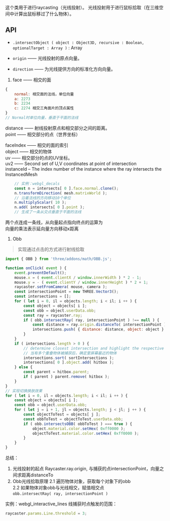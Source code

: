 这个类用于进行raycasting（光线投射）。 光线投射用于进行鼠标拾取（在三维空间中计算出鼠标移过了什么物体）。

## API
- `.intersectObject ( object : Object3D, recursive : Boolean, optionalTarget : Array )` : Array

- `origin` —— 光线投射的原点向量。
- `direction` —— 为光线提供方向的标准化方向向量。

1. face —— 相交的面  
```js
{
    normal: 相交面的法线，单位向量
    a: 2273
    b: 2234
    c: 2274 相交三角面片的顶点属性
}
// Normal时单位向量，垂直于平面的法线
```


distance —— 射线投射原点和相交部分之间的距离。  
point —— 相交部分的点（世界坐标）  

faceIndex —— 相交的面的索引  
object —— 相交的物体  
uv —— 相交部分的点的UV坐标。  
uv2 —— Second set of U,V coordinates at point of intersection  
instanceId – The index number of the instance where the ray intersects the InstancedMesh   

```js
    // 实例：webgl_decals
	const n = intersects[ 0 ].face.normal.clone();
    n.transformDirection( mesh.matrixWorld );
    // 沿着法线的方向移动10个单位
    n.multiplyScalar( 10 );
    n.add( intersects[ 0 ].point );
    // 生成了一条从交点垂直于平面的法线
```
两个点连成一条线，从向量起点指向终点的运算为  
向量的乘法表示延向量方向移动x距离

1. Obb
> 实现通过点击的方式进行射线拾取
```js
import { OBB } from 'three/addons/math/OBB.js';

function onClick( event ) {
    event.preventDefault();
    mouse.x = ( event.clientX / window.innerWidth ) * 2 - 1;
    mouse.y = - ( event.clientY / window.innerHeight ) * 2 + 1;
    raycaster.setFromCamera( mouse, camera );
    const intersectionPoint = new THREE.Vector3();
    const intersections = [];
    for ( let i = 0, il = objects.length; i < il; i ++ ) {
        const object = objects[ i ];
        const obb = object.userData.obb;
        const ray = raycaster.ray;
        if ( obb.intersectRay( ray, intersectionPoint ) !== null ) {
            const distance = ray.origin.distanceTo( intersectionPoint );
            intersections.push( { distance: distance, object: object } );
        }
    }
    if ( intersections.length > 0 ) {
        // determine closest intersection and highlight the respective 3D object
        // 当有多个重叠物体被捕获后，确定里屏幕最近的物体
        intersections.sort( sortIntersections );
        intersections[ 0 ].object.add( hitbox );
    } else {
        const parent = hitbox.parent;
        if ( parent ) parent.remove( hitbox );
    }
}
// 实现切换换肤效果
for ( let i = 0, il = objects.length; i < il; i ++ ) {
    const object = objects[ i ];
    const obb = object.userData.obb;
    for ( let j = i + 1, jl = objects.length; j < jl; j ++ ) {
        const objectToTest = objects[ j ];
        const obbToTest = objectToTest.userData.obb;
        if ( obb.intersectsOBB( obbToTest ) === true ) {
            object.material.color.setHex( 0xff0000 );
            objectToTest.material.color.setHex( 0xff0000 );
        }
    }
}
```
总结：
1. 光线投射的起点 Raycaster.ray.origin, 与捕获的点intersectionPoint，向量之间求距离distanceTo
2. Obb光线拾取原理
 2.1 遍历物体对象，获取每个对象下的obb  
 2.2 如果物体对象obb与光线相交，赋值相交点  
 `obb.intersectRay( ray, intersectionPoint )`


实例：webgl_interactive_lines
线捕获时点触发的范围：
 ```js
 raycaster.params.Line.threshold = 3;
 ```
